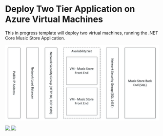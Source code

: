 # Deploy Two Tier Application on Azure Virtual Machines

This in progress template will deploy two virtual machines, running the .NET Core Music Store Application.

![](./media/architecture.png)

<a href="https://portal.azure.com/#create/Microsoft.Template/uri/https%3A%2F%2Fraw.githubusercontent.com%2Fneilpeterson%2Fnepeters-azure-templates%2Fmaster%2Fdocumetation-end-to-end%2Fazuredeploy.json" target="_blank">
    <img src="http://azuredeploy.net/deploybutton.png"/>
</a>
<a href="http://armviz.io/#/load=httpshttps%3A%2F%2Fraw.githubusercontent.com%2Fneilpeterson%2Fnepeters-azure-templates%2Fmaster%2Fdocumetation-end-to-end%2Fazuredeploy.json" target="_blank">
    <img src="http://armviz.io/visualizebutton.png"/>
</a>

